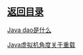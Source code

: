 ## [返回目录](https://wuchengcheng110120.github.io)

[Java dao是什么](https://www.cnblogs.com/liluyu123/p/6183020.html)

[Java虚拟机角度关于重载](myNotes/20180114)

